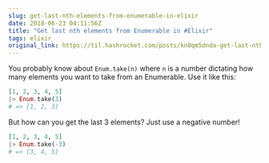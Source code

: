 ```yaml
---
slug: get-last-nth-elements-from-enumerable-in-elixir
date: 2018-06-23 04:11:56Z
title: "Get last nth elements from Enumerable in #Elixir"
tags: elixir
original_link: https://til.hashrocket.com/posts/kn0qm5dnda-get-last-nth-elements-from-enumerable-in-elixir
---
```



You probably know about `Enum.take(n)` where `n` is a number dictating how many elements you want to take from an Enumerable. Use it like this:

```elixir
[1, 2, 3, 4, 5]
|> Enum.take(3)
# => [1, 2, 3]
```

But how can you get the last 3 elements? Just use a negative number!

```elixir
[1, 2, 3, 4, 5]
|> Enum.take(-3)
# => [3, 4, 5]
```
